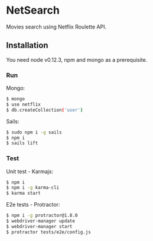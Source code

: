 # NetSearch

Movies search using Netflix Roulette API.

## Installation

You need node v0.12.3, npm and mongo as a prerequisite.

### Run

Mongo:
```sh
$ mongo
$ use netflix
$ db.createCollection('user')
```

Sails:
```sh
$ sudo npm i -g sails
$ npm i
$ sails lift
```

### Test
Unit test - Karmajs:
```sh
$ npm i
$ npm i -g karma-cli
$ karma start
```

E2e tests - Protractor:
```sh
$ npm i -g protractor@1.8.0
$ webdriver-manager update
$ webdriver-manager start
$ protractor tests/e2e/config.js
```